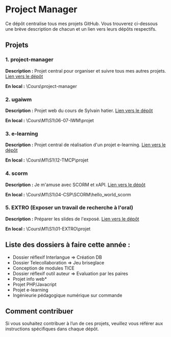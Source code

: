 # Project Manager

Ce dépôt centralise tous mes projets GitHub. Vous trouverez ci-dessous une brève description de chacun et un lien vers leurs dépôts respectifs.

## Projets

### 1. project-manager

**Description :** Projet central pour organiser et suivre tous mes autres projets.
[Lien vers le dépôt](https://github.com/ugadavid/project-manager)

**En local :** \Cours\project-manager

### 2. ugaiwm

**Description :** Projet web du cours de Sylvain hatier.
[Lien vers le dépôt](https://github.com/ugadavid/ugaiwm)

**En local :** \Cours\M1\S1\06-07-IWM\projet

### 3. e-learning

**Description :** Projet central de réalisation d'un projet e-learning.
[Lien vers le dépôt](https://github.com/ugadavid/e-learning)

**En local :** \Cours\M1\S1\12-TMCP\projet

### 4. scorm

**Description :** Je m'amuse avec SCORM et xAPI.
[Lien vers le dépôt](https://github.com/ugadavid/scorm)

**En local :** \Cours\M1\S1\04-CSP\SCORM\hello_world_scorm

### 5. EXTRO (Exposer un travail de recherche à l'oral)

**Description :** Préparer les slides de l'exposé.
[Lien vers le dépôt](https://github.com/ugadavid/ugaextro)

**En local :** \Cours\M1\S1\01-EXTRO\projet

## Liste des dossiers à faire cette année :

- Dossier réflexif Interlangue => Création DB
- Dossier Telecollaboration => Jeu briseglace
- Conception de modules TICE
- Dossier réflexif outil auteur => Evaluation par les paires
- Projet info web\*
- Projet PHP/Javacript
- Projet e-learning
- Ingénieurie pédagogique numérique sur commande

## Comment contribuer

Si vous souhaitez contribuer à l’un de ces projets, veuillez vous référer aux instructions spécifiques dans chaque dépôt.
